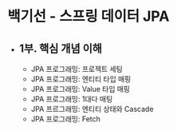 # 백기선 - 스프링 데이터 JPA

- 1부. 핵심 개념 이해
  -  
  - JPA 프로그래밍: 프로젝트 세팅 
  - JPA 프로그래밍: 엔티티 타입 매핑
  - JPA 프로그래밍: Value 타입 매핑
  - JPA 프로그래밍: 1대다 매팅
  - JPA 프르그래밍: 엔티티 상태와 Cascade
  - JPA 프로그래밍: Fetch

